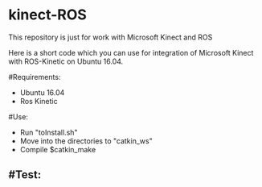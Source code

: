# kinect-ROS
This repository is just for work with Microsoft Kinect and ROS

Here is a short code which you can use for integration of Microsoft Kinect with ROS-Kinetic on Ubuntu 16.04.

#Requirements:

- Ubuntu 16.04
- Ros Kinetic

#Use:

- Run "toInstall.sh"
- Move into the directories to "catkin_ws"
- Compile $catkin_make

#Test:
- 
